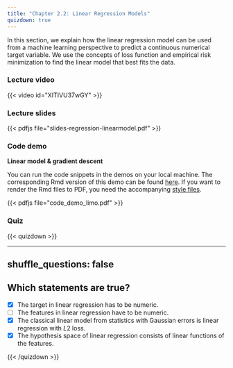 ```yaml
---
title: "Chapter 2.2: Linear Regression Models"
quizdown: true
---
```

In this section, we explain how the linear regression model can be used from a machine learning perspective to predict a continuous numerical target variable. We use the concepts of loss function and empirical risk minimization to find the linear model that best fits the data.

<!--more-->

### Lecture video

{{< video id="XITIVU37wGY" >}}

### Lecture slides

{{< pdfjs file="slides-regression-linearmodel.pdf" >}}

### Code demo 

**Linear model & gradient descent**

You can run the code snippets in the demos on your local machine. The corresponding Rmd version of this demo can be found [here](https://github.com/compstat-lmu/lecture_i2ml/blob/master/code-demos/code_demo_limo.Rmd). If you want to render the Rmd files to PDF, you need the accompanying [style files](https://github.com/compstat-lmu/lecture_i2ml/tree/master/style). 

{{< pdfjs file="code_demo_limo.pdf" >}}

### Quiz

{{< quizdown >}}

---
shuffle_questions: false
---

## Which statements are true? 

- [x] The target in linear regression has to be numeric.
- [ ] The features in linear regression have to be numeric.
- [x] The classical linear model from statistics with Gaussian errors is linear regression with $L2$ loss.
- [x] The hypothesis space of linear regression consists of linear functions of the features.

{{< /quizdown >}}
